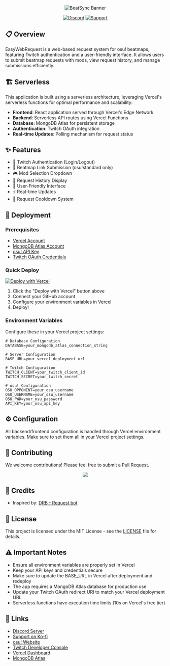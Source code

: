 <div align="center">

![BeatSync Banner](https://capsule-render.vercel.app/api?type=waving&color=gradient&height=200&section=header&text=EasyWebRequest&fontSize=80&fontAlignY=35&animation=twinkling&fontColor=gradient)

[![Discord](https://discordapp.com/api/guilds/903043706410643496/widget.png?style=banner2)](https://discord.gg/SNG3dh3MbR)
[![Support](https://ko-fi.com/img/githubbutton_sm.svg)](https://ko-fi.com/nanotect)

</div>

## 📋 Overview

EasyWebRequest is a web-based request system for osu! beatmaps, featuring Twitch authentication and a user-friendly interface. It allows users to submit beatmap requests with mods, view request history, and manage submissions efficiently.

## 🏗️ Serverless

This application is built using a serverless architecture, leveraging Vercel's serverless functions for optimal performance and scalability:

- **Frontend**: React application served through Vercel's Edge Network
- **Backend**: Serverless API routes using Vercel Functions
- **Database**: MongoDB Atlas for persistent storage
- **Authentication**: Twitch OAuth integration
- **Real-time Updates**: Polling mechanism for request status

## ✨ Features

- 🔐 Twitch Authentication (Login/Logout)
- 🎵 Beatmap Link Submission (osu!standard only)
- 🎮 Mod Selection Dropdown
- 📜 Request History Display
- 🎨 User-Friendly Interface
- ⚡ Real-time Updates
- 🔄 Request Cooldown System

## 🚀 Deployment

### Prerequisites

- [Vercel Account](https://vercel.com/signup)
- [MongoDB Atlas Account](https://www.mongodb.com/cloud/atlas/register)
- [osu! API Key](https://osu.ppy.sh/home/account/edit)
- [Twitch OAuth Credentials](https://dev.twitch.tv/console/apps)

### Quick Deploy

[![Deploy with Vercel](https://vercel.com/button)](https://vercel.com/new/clone?repository-url=https://github.com/Adivise/BeatSync)

1. Click the "Deploy with Vercel" button above
2. Connect your GitHub account
3. Configure your environment variables in Vercel
4. Deploy!

### Environment Variables

Configure these in your Vercel project settings:

```env
# Database Configuration
DATABASE=your_mongodb_atlas_connection_string

# Server Configuration
BASE_URL=your_vercel_deployment_url

# Twitch Configuration
TWITCH_CLIENT=your_twitch_client_id
TWITCH_SECRET=your_twitch_secret

# osu! Configuration
OSU_OPPONENT=your_osu_username
OSU_USERNAME=your_osu_username
OSU_PWD=your_osu_password
API_KEY=your_osu_api_key
```

## ⚙️ Configuration

All backend/frontend configuration is handled through Vercel environment variables. Make sure to set them all in your Vercel project settings.

## 🤝 Contributing

We welcome contributions! Please feel free to submit a Pull Request.

<div align="center">
  <img src="https://contributors-img.web.app/image?repo=Adivise/BeatSync" />
</div>

## 🙏 Credits

- Inspired by: [DRB - Request bot](https://btmc.live/requests/)

## 📝 License

This project is licensed under the MIT License - see the [LICENSE](LICENSE) file for details.

## ⚠️ Important Notes

- Ensure all environment variables are properly set in Vercel
- Keep your API keys and credentials secure
- Make sure to update the BASE_URL in Vercel after deployment and redeploy
- The app requires a MongoDB Atlas database for production use
- Update your Twitch OAuth redirect URI to match your Vercel deployment URL
- Serverless functions have execution time limits (10s on Vercel's free tier)

## 🔗 Links

- [Discord Server](https://discord.gg/SNG3dh3MbR)
- [Support on Ko-fi](https://ko-fi.com/nanotect)
- [osu! Website](https://osu.ppy.sh)
- [Twitch Developer Console](https://dev.twitch.tv/console/apps)
- [Vercel Dashboard](https://vercel.com/dashboard)
- [MongoDB Atlas](https://www.mongodb.com/cloud/atlas)